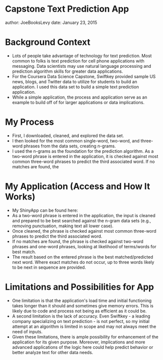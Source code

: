 Capstone Text Prediction App
========================================================
author: JoeBooksLevy
date: January 23, 2015

Background Context
========================================================

- Lots of people take advantage of technology for text prediction. Most common to folks is text prediction for cell phone applications with messaging. Data scientists may use natural language processing and prediction algorithm skills for greater data applications.
- For the Coursera Data Science Capstone, Swiftkey provided sample US news, blogs, and Twitter data to utilize for students to build an application. I used this data set to build a simple text prediction application.
- While a simple application, the process and application serve as an example to build off of for larger applications or data implications.

My Process 
========================================================

- First, I downloaded, cleaned, and explored the data set.
- I then looked for the most common single-word, two-word, and three-word phrases from the data sets, creating n-grams.
- I used the n-grams as the foundation for the prediction algorithm. As a two-word phrase is entered in the application, 
it is checked against most common three-word phrases to predict the third associated word. If no matches are found, the 

My Application (Access and How It Works)
========================================================

- My ShinyApp can be found here: 
- As a two-word phrase is entered in the application, the input is cleaned and prepared to be best searched against the n-gram data sets (e.g., removing punctuation, making text all lower case).
- Once cleaned, the phrase is checked against most common three-word phrases to predict the third associated word. 
- If no matches are found, the phrase is checked against two-word phrases and one-word phrases, looking at likelihood of terms/words for best match.
- The result based on the entered phrase is the best matched/predicted next word. Where exact matches do not occur, up to three words likely to be next in sequence are provided.

Limitations and Possibilities for App
========================================================

- One limitation is that the application's load time and initial functioning takes longer than it should and sometimes give memory errors. This is likely due to code and process not being as efficient as it could be.
- A second limitation is the lack of accuracy. Even Swiftkey - a leading company specializing on text prediction - is not perfect, so my initial attempt at an algorithm is limited in scope and may not always meet the need of inputs.
- Given these limitations, there is ample possibility for enhancement of the application for its given purpose. Moreover, implications and more advanced applications of the logic here could help predict behavior or better analyze text for other data needs.
